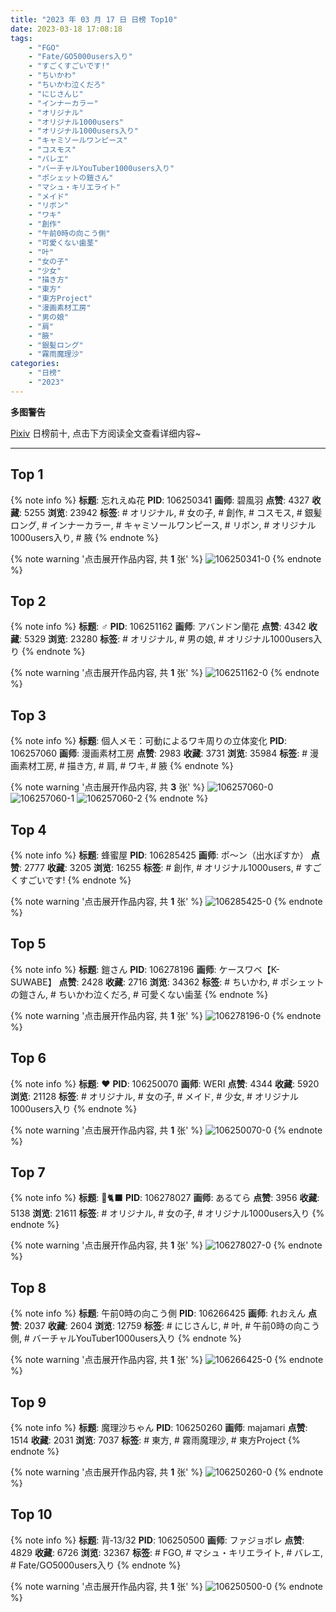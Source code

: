 ```yaml
---
title: "2023 年 03 月 17 日 日榜 Top10"
date: 2023-03-18 17:08:18
tags:
    - "FGO"
    - "Fate/GO5000users入り"
    - "すごくすごいです!"
    - "ちいかわ"
    - "ちいかわ泣くだろ"
    - "にじさんじ"
    - "インナーカラー"
    - "オリジナル"
    - "オリジナル1000users"
    - "オリジナル1000users入り"
    - "キャミソールワンピース"
    - "コスモス"
    - "バレエ"
    - "バーチャルYouTuber1000users入り"
    - "ポシェットの鎧さん"
    - "マシュ・キリエライト"
    - "メイド"
    - "リボン"
    - "ワキ"
    - "創作"
    - "午前0時の向こう側"
    - "可愛くない歯茎"
    - "叶"
    - "女の子"
    - "少女"
    - "描き方"
    - "東方"
    - "東方Project"
    - "漫画素材工房"
    - "男の娘"
    - "肩"
    - "腋"
    - "銀髪ロング"
    - "霧雨魔理沙"
categories:
    - "日榜"
    - "2023"
---
```


<i class="fa fa-triangle-exclamation"></i>**多图警告**<i class="fa fa-triangle-exclamation"></i>

[Pixiv](https://www.pixiv.net/) 日榜前十, 点击下方阅读全文查看详细内容~

<!-- more -->

---

## Top 1

{% note info %}
**标题**: 忘れえぬ花
**PID**: 106250341 **画师**: 碧風羽
**点赞**: 4327 **收藏**: 5255 **浏览**: 23942
**标签**: # オリジナル, # 女の子, # 創作, # コスモス, # 銀髪ロング, # インナーカラー, # キャミソールワンピース, # リボン, # オリジナル1000users入り, # 腋
{% endnote %}

{% note warning '点击展开作品内容, 共 **1** 张' %}
![106250341-0](https://i.pixiv.re/img-original/img/2023/03/16/00/02/20/106250341_p0.jpg)
{% endnote %}

## Top 2

{% note info %}
**标题**: ♂
**PID**: 106251162 **画师**: アバンドン蘭花
**点赞**: 4342 **收藏**: 5329 **浏览**: 23280
**标签**: # オリジナル, # 男の娘, # オリジナル1000users入り
{% endnote %}

{% note warning '点击展开作品内容, 共 **1** 张' %}
![106251162-0](https://i.pixiv.re/img-original/img/2023/03/16/00/23/44/106251162_p0.jpg)
{% endnote %}

## Top 3

{% note info %}
**标题**: 個人メモ：可動によるワキ周りの立体変化
**PID**: 106257060 **画师**: 漫画素材工房
**点赞**: 2983 **收藏**: 3731 **浏览**: 35984
**标签**: # 漫画素材工房, # 描き方, # 肩, # ワキ, # 腋
{% endnote %}

{% note warning '点击展开作品内容, 共 **3** 张' %}
![106257060-0](https://i.pixiv.re/img-original/img/2023/03/16/07/00/10/106257060_p0.jpg)
![106257060-1](https://i.pixiv.re/img-original/img/2023/03/16/07/00/10/106257060_p1.jpg)
![106257060-2](https://i.pixiv.re/img-original/img/2023/03/16/07/00/10/106257060_p2.jpg)
{% endnote %}

## Top 4

{% note info %}
**标题**: 蜂蜜屋
**PID**: 106285425 **画师**: ポ～ン（出水ぽすか）
**点赞**: 2777 **收藏**: 3205 **浏览**: 16255
**标签**: # 創作, # オリジナル1000users, # すごくすごいです!
{% endnote %}

{% note warning '点击展开作品内容, 共 **1** 张' %}
![106285425-0](https://i.pixiv.re/img-original/img/2023/03/17/07/30/01/106285425_p0.jpg)
{% endnote %}

## Top 5

{% note info %}
**标题**: 鎧さん
**PID**: 106278196 **画师**: ケースワベ【K-SUWABE】
**点赞**: 2428 **收藏**: 2716 **浏览**: 34362
**标签**: # ちいかわ, # ポシェットの鎧さん, # ちいかわ泣くだろ, # 可愛くない歯茎
{% endnote %}

{% note warning '点击展开作品内容, 共 **1** 张' %}
![106278196-0](https://i.pixiv.re/img-original/img/2023/03/17/00/01/19/106278196_p0.jpg)
{% endnote %}

## Top 6

{% note info %}
**标题**: ❤︎
**PID**: 106250070 **画师**: WERI
**点赞**: 4344 **收藏**: 5920 **浏览**: 21128
**标签**: # オリジナル, # 女の子, # メイド, # 少女, # オリジナル1000users入り
{% endnote %}

{% note warning '点击展开作品内容, 共 **1** 张' %}
![106250070-0](https://i.pixiv.re/img-original/img/2023/03/16/00/00/04/106250070_p0.png)
{% endnote %}

## Top 7

{% note info %}
**标题**: 💖🐈‍⬛
**PID**: 106278027 **画师**: あるてら
**点赞**: 3956 **收藏**: 5138 **浏览**: 21611
**标签**: # オリジナル, # 女の子, # オリジナル1000users入り
{% endnote %}

{% note warning '点击展开作品内容, 共 **1** 张' %}
![106278027-0](https://i.pixiv.re/img-original/img/2023/03/17/00/00/09/106278027_p0.png)
{% endnote %}

## Top 8

{% note info %}
**标题**: 午前0時の向こう側
**PID**: 106266425 **画师**: れおえん
**点赞**: 2037 **收藏**: 2604 **浏览**: 12759
**标签**: # にじさんじ, # 叶, # 午前0時の向こう側, # バーチャルYouTuber1000users入り
{% endnote %}

{% note warning '点击展开作品内容, 共 **1** 张' %}
![106266425-0](https://i.pixiv.re/img-original/img/2023/03/16/17/32/27/106266425_p0.jpg)
{% endnote %}

## Top 9

{% note info %}
**标题**: 魔理沙ちゃん
**PID**: 106250260 **画师**: majamari
**点赞**: 1514 **收藏**: 2031 **浏览**: 7037
**标签**: # 東方, # 霧雨魔理沙, # 東方Project
{% endnote %}

{% note warning '点击展开作品内容, 共 **1** 张' %}
![106250260-0](https://i.pixiv.re/img-original/img/2023/03/16/00/01/27/106250260_p0.jpg)
{% endnote %}

## Top 10

{% note info %}
**标题**: 背‐13/32
**PID**: 106250500 **画师**: ファジョボレ
**点赞**: 4829 **收藏**: 6726 **浏览**: 32367
**标签**: # FGO, # マシュ・キリエライト, # バレエ, # Fate/GO5000users入り
{% endnote %}

{% note warning '点击展开作品内容, 共 **1** 张' %}
![106250500-0](https://i.pixiv.re/img-original/img/2023/03/16/00/05/17/106250500_p0.jpg)
{% endnote %}
